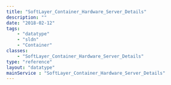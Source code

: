 ```yaml
---
title: "SoftLayer_Container_Hardware_Server_Details"
description: ""
date: "2018-02-12"
tags:
    - "datatype"
    - "sldn"
    - "Container"
classes:
    - "SoftLayer_Container_Hardware_Server_Details"
type: "reference"
layout: "datatype"
mainService : "SoftLayer_Container_Hardware_Server_Details"
---
```

